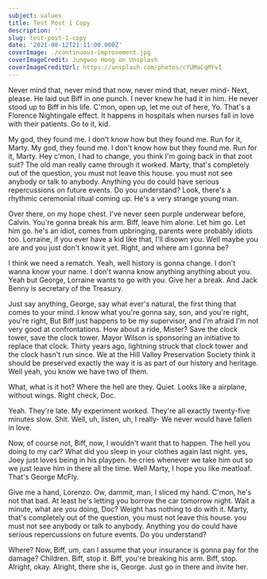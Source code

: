 ```yaml
---
subject: values
title: Test Post 1 Copy
description: ''
slug: test-post-1-copy
date: '2021-08-12T21:11:00.000Z'
coverImage: ./continuous-improvement.jpg
coverImageCredit: Jungwoo Hong on Unsplash
coverImageCreditUrl: https://unsplash.com/photos/cYUMaCqMYvI
---
```


Never mind that, never mind that now, never mind that, never mind- Next, please. He laid out Biff in one punch. I never knew he had it in him. He never stood up to Biff in his life. C'mon, open up, let me out of here, Yo. That's a Florence Nightingale effect. It happens in hospitals when nurses fall in love with their patients. Go to it, kid.

My god, they found me. I don't know how but they found me. Run for it, Marty. My god, they found me. I don't know how but they found me. Run for it, Marty. Hey c'mon, I had to change, you think I'm going back in that zoot suit? The old man really came through it worked. Marty, that's completely out of the question, you must not leave this house. you must not see anybody or talk to anybody. Anything you do could have serious repercussions on future events. Do you understand? Look, there's a rhythmic ceremonial ritual coming up. He's a very strange young man.

Over there, on my hope chest. I've never seen purple underwear before, Calvin. You're gonna break his arm. Biff, leave him alone. Let him go. Let him go. he's an idiot, comes from upbringing, parents were probably idiots too. Lorraine, if you ever have a kid like that, I'll disown you. Well maybe you are and you just don't know it yet. Right, and where am I gonna be?

I think we need a rematch. Yeah, well history is gonna change. I don't wanna know your name. I don't wanna know anything anything about you. Yeah but George, Lorraine wants to go with you. Give her a break. And Jack Benny is secretary of the Treasury.

Just say anything, George, say what ever's natural, the first thing that comes to your mind. I know what you're gonna say, son, and you're right, you're right, But Biff just happens to be my supervisor, and I'm afraid I'm not very good at confrontations. How about a ride, Mister? Save the clock tower, save the clock tower. Mayor Wilson is sponsoring an initiative to replace that clock. Thirty years ago, lightning struck that clock tower and the clock hasn't run since. We at the Hill Valley Preservation Society think it should be preserved exactly the way it is as part of our history and heritage. Well yeah, you know we have two of them.

What, what is it hot? Where the hell are they. Quiet. Looks like a airplane, without wings. Right check, Doc.

Yeah. They're late. My experiment worked. They're all exactly twenty-five minutes slow. Shit. Well, uh, listen, uh, I really- We never would have fallen in love.

Now, of course not, Biff, now, I wouldn't want that to happen. The hell you doing to my car? What did you sleep in your clothes again last night. yes, Joey just loves being in his playpen. he cries whenever we take him out so we just leave him in there all the time. Well Marty, I hope you like meatloaf. That's George McFly.

Give me a hand, Lorenzo. Ow, dammit, man, I sliced my hand. C'mon, he's not that bad. At least he's letting you borrow the car tomorrow night. Wait a minute, what are you doing, Doc? Weight has nothing to do with it. Marty, that's completely out of the question, you must not leave this house. you must not see anybody or talk to anybody. Anything you do could have serious repercussions on future events. Do you understand?

Where? Now, Biff, um, can I assume that your insurance is gonna pay for the damage? Children. Biff, stop it. Biff, you're breaking his arm. Biff, stop. Alright, okay. Alright, there she is, George. Just go in there and invite her.
